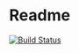 # Readme
[![Build Status](https://travis-ci.org/german-mesa/integration-test.svg?branch=master)](https://travis-ci.org/german-mesa/integration-test)
